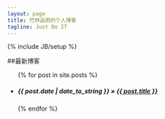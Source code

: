 ```yaml
---
layout: page
title: 竹林品雨的个人博客
tagline: Just Do IT
---
```

{% include JB/setup %}

##最新博客

<ul class="posts">
  {% for post in site.posts %}
    <li><h5><span>{{ post.date | date_to_string }}</span> &raquo; <a href="{{ BASE_PATH }}{{ post.url }}">{{ post.title }}</a></h5></li>
  {% endfor %}
</ul>



